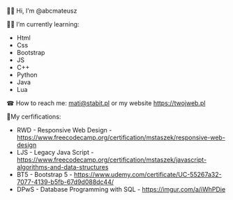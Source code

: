 🙋‍♂️ Hi, I’m @abcmateusz

👨‍🎓 I’m currently learning:
  - Html
  - Css
  - Bootstrap
  - JS
  - C++
  - Python
  - Java
  - Lua
  
☎ How to reach me: mati@stabit.pl or my website https://twojweb.pl
  
📃My cerfifications:
- RWD - Responsive Web Design - https://www.freecodecamp.org/certification/mstaszek/responsive-web-design
- LJS - Legacy Java Script - https://www.freecodecamp.org/certification/mstaszek/javascript-algorithms-and-data-structures
- BT5 - Bootstrap 5 - https://www.udemy.com/certificate/UC-55267a32-7077-4139-b5fb-67d9d088dc44/
- DPwS - Database Programming with SQL - https://imgur.com/a/iWhPDie
